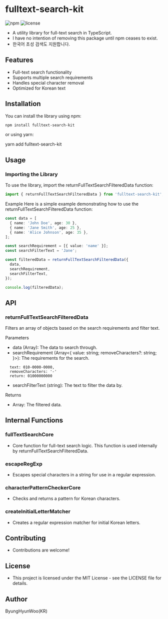 # fulltext-search-kit

![npm](https://img.shields.io/npm/v/fulltext-search-kit)
![license](https://img.shields.io/npm/l/fulltext-search-kit)

- A utility library for full-text search in TypeScript.
- I have no intention of removing this package until npm ceases to exist.
- 한국어 초성 검색도 지원합니다.

## Features

- Full-text search functionality
- Supports multiple search requirements
- Handles special character removal
- Optimized for Korean text

## Installation

You can install the library using npm:

```bash
npm install fulltext-search-kit
```

or using yarn:

yarn add fulltext-search-kit

## Usage

### Importing the Library

To use the library, import the returnFullTextSearchFilteredData function:

```typescript
import { returnFullTextSearchFilteredData } from 'fulltext-search-kit';
```

Example
Here is a simple example demonstrating how to use the
returnFullTextSearchFilteredData function:

```typescript
const data = [
  { name: 'John Doe', age: 30 },
  { name: 'Jane Smith', age: 25 },
  { name: 'Alice Johnson', age: 35 },
];

const searchRequirement = [{ value: 'name' }];
const searchFilterText = 'Jane';

const filteredData = returnFullTextSearchFilteredData({
  data,
  searchRequirement,
  searchFilterText,
});

console.log(filteredData);
```

## API

### returnFullTextSearchFilteredData

Filters an array of objects based on the search requirements and filter text.

Parameters

- data (Array<T>): The data to search through.
- searchRequirement (Array<{ value: string; removeCharacters?: string; }>): The requirements for the search.

```example
  text: 010-0000-0000,
  removeCharacters: '-'
  return: 01000000000
```

- searchFilterText (string): The text to filter the data by.

Returns

- Array<T>: The filtered data.

## Internal Functions

### fullTextSearchCore

- Core function for full-text search logic. This function is used internally by returnFullTextSearchFilteredData.

### escapeRegExp

- Escapes special characters in a string for use in a regular expression.

### characterPatternCheckerCore

- Checks and returns a pattern for Korean characters.

### createInitialLetterMatcher

- Creates a regular expression matcher for initial Korean letters.

## Contributing

- Contributions are welcome!

## License

- This project is licensed under the MIT License - see the LICENSE file for details.

## Author

ByungHyunWoo(KR)
